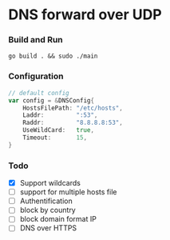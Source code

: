 # DNS forward over UDP

### Build and Run

```shell
go build . && sudo ./main
```

### Configuration

```go
// default config
var config = &DNSConfig{
	HostsFilePath: "/etc/hosts",
	Laddr:         ":53",
	Raddr:         "8.8.8.8:53",
	UseWildCard:   true,
	Timeout:       15,
}
```

### Todo

- [x] Support wildcards
- [ ] support for multiple hosts file
- [ ] Authentification
- [ ] block by country
- [ ] block domain format IP
- [ ] DNS over HTTPS

